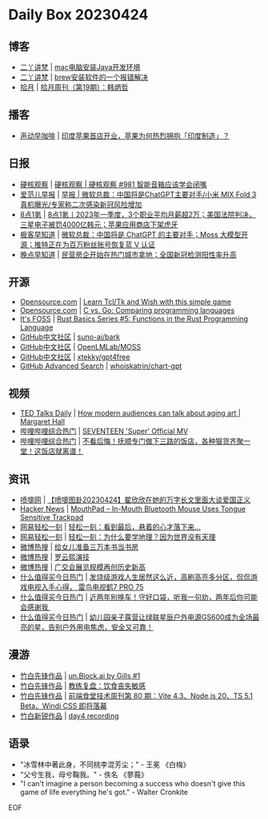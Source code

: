 # Daily Box 20230424

## 博客
- [二丫讲梵](https://wiki.eryajf.net/) | [mac电脑安装Java开发环境](https://wiki.eryajf.net/pages/4aee10/)
- [二丫讲梵](https://wiki.eryajf.net/) | [brew安装软件的一个报错解决](https://wiki.eryajf.net/pages/62a7c7/)
- [拾月](https://www.skyue.com/) | [拾月周刊（第19期）：韩炳哲](https://www.skyue.com/23042406.html)

## 播客
- [声动早咖啡](https://sheng-espresso.fireside.fm/) | [印度苹果首店开业，苹果为何热烈拥抱「印度制造」？](https://sheng-espresso.fireside.fm/254)

## 日报
- [硬核观察](https://linux.cn/news/express/) | [硬核观察 | 硬核观察 #981 智能音箱应该学会闭嘴](https://linux.cn/article-15751-1.html?utm_source=rss&utm_medium=rss)
- [爱范儿早报](https://www.ifanr.com/category/ifanrnews) | [早报 | 微软总裁：中国将是ChatGPT主要对手/小米 MIX Fold 3 真机曝光/专家称二次感染新冠风险增加](https://www.ifanr.com/1544708)
- [8点1氪](https://36kr.com/user/5652071) | [8点1氪丨2023年一季度，3个职业平均月薪超2万；美国法院判决，三星电子被罚4000亿韩元；苹果应用商店下架虎牙](https://36kr.com/p/2228623737656199)
- [极客早知道](https://www.geekpark.net/column/74) | [微软总裁：中国将是 ChatGPT 的主要对手；Moss 大模型开源；推特正在为百万粉丝账号恢复蓝 V 认证](https://www.geekpark.net/news/318064)
- [晚点早知道](https://www.latepost.com/news/index?proma=3) | [民营房企开始在热门城市拿地；全国新冠检测阳性率升高](https://www.latepost.com/news/dj_detail?id=1620)

## 开源
- [Opensource.com](https://opensource.com/) | [Learn Tcl/Tk and Wish with this simple game](https://opensource.com/article/23/4/learn-tcltk-wish-simple-game)
- [Opensource.com](https://opensource.com/) | [C vs. Go: Comparing programming languages](https://opensource.com/article/23/4/c-vs-go-programming-languages)
- [It's FOSS](https://itsfoss.com/) | [Rust Basics Series #5: Functions in the Rust Programming Language](https://itsfoss.com/rust-functions/)
- [GitHub中文社区](https://www.githubs.cn/trending) | [suno-ai/bark](https://github.com/suno-ai/bark)
- [GitHub中文社区](https://www.githubs.cn/trending) | [OpenLMLab/MOSS](https://github.com/OpenLMLab/MOSS)
- [GitHub中文社区](https://www.githubs.cn/trending) | [xtekky/gpt4free](https://github.com/xtekky/gpt4free)
- [GitHub Advanced Search](https://github.com/search/advanced) | [whoiskatrin/chart-gpt](https://github.com/whoiskatrin/chart-gpt)

## 视频
- [TED Talks Daily](https://www.ted.com/talks) | [How modern audiences can talk about aging art | Margaret Hall](https://www.ted.com/talks/margaret_hall_how_modern_audiences_can_talk_about_aging_art?rss)
- [哔哩哔哩综合热门](https://www.bilibili.com/v/popular/all/) | [SEVENTEEN 'Super' Official MV](https://b23.tv/BV1dg4y1j7Eg)
- [哔哩哔哩综合热门](https://www.bilibili.com/v/popular/all/) | [不看后悔！抚顺专门做下三路的饭店，各种狠货齐聚一堂！这饭店就离谱！](https://b23.tv/BV1CM4y1a7QH)

## 资讯
- [喷嚏网](http://www.dapenti.com/blog/blog.asp?subjectid=70&name=xilei) | [【喷嚏图卦20230424】翟欣欣在她的万字长文里面大谈爱国正义](http://www.dapenti.com/blog/more.asp?name=xilei&id=171084)
- [Hacker News](https://news.ycombinator.com/front) | [MouthPad – In-Mouth Bluetooth Mouse Uses Tongue Sensitive Trackpad](https://news.ycombinator.com/item?id=35684828)
- [网易轻松一刻](https://m.163.com/touch/exclusive/sub/qsyk) | [轻松一刻：看到最后，悬着的心才落下来…](https://3g.163.com/news/article/I34EG4EM000181BR.html)
- [网易轻松一刻](https://m.163.com/touch/exclusive/sub/qsyk) | [轻松一刻：为什么要学地理？因为世界没有天理](https://3g.163.com/news/article/I323UDJQ000181BR.html)
- [微博热搜](https://weibo.com/newlogin?tabtype=search) | [给女儿准备三万本书当书房](https://s.weibo.com/weibo?q=%23给女儿准备三万本书当书房%23)
- [微博热搜](https://weibo.com/newlogin?tabtype=search) | [罗云熙演技](https://s.weibo.com/weibo?q=%23罗云熙演技%23)
- [微博热搜](https://weibo.com/newlogin?tabtype=search) | [广交会展览规模再创历史新高](https://s.weibo.com/weibo?q=%23广交会展览规模再创历史新高%23)
- [什么值得买今日热门](https://post.smzdm.com/hot_1/) | [发烧级游戏人生居然这么近，高刷高亮多分区，侃侃游戏电视入手心得， 雷鸟电视鹤7 PRO 75](https://post.smzdm.com/p/a3086qv7/)
- [什么值得买今日热门](https://post.smzdm.com/hot_1/) | [近两年别换车！守好口袋，听我一句劝，两年后你可能会感谢我 ](https://post.smzdm.com/p/allrv78g/)
- [什么值得买今日热门](https://post.smzdm.com/hot_1/) | [幼儿园亲子露营让绿联星辰户外电源GS600成为全场最亮的星，告别户外用电焦虑，安全又可靠！](https://post.smzdm.com/p/a7nv54no/)

## 漫游
- [竹白先锋作品](https://www.zhubai.wiki/) | [un.Block.ai by Gills #1](https://open.zhubai.wiki/a/l/t/z/pl/unblock/2262298924117221376)
- [竹白先锋作品](https://www.zhubai.wiki/) | [教练复盘：饮食丧失敏感](https://open.zhubai.wiki/a/l/t/z/pl/letrec/2262283062958755840)
- [竹白先锋作品](https://www.zhubai.wiki/) | [前端食堂技术周刊第 80 期：Vite 4.3、Node.js 20、TS 5.1 Beta、Windi CSS 即将落幕](https://open.zhubai.wiki/a/l/t/z/pl/hungryturbo/2262274713478840320)
- [竹白新锐作品](https://www.zhubai.wiki/) | [day4 recording](https://open.zhubai.wiki/a/l/t/z/pl/camelandlion/2262290808604540928)

## 语录
- "冰雪林中著此身，不同桃李混芳尘；" - 王冕 《白梅》
- "父兮生我，母兮鞠我。" - 佚名 《蓼莪》
- "I can't imagine a person becoming a success who doesn't give this game of life everything he's got." - Walter Cronkite

EOF